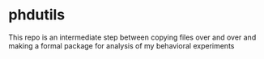 # phdutils
This repo is an intermediate step between copying files over and over and making a formal package for analysis of my behavioral experiments

